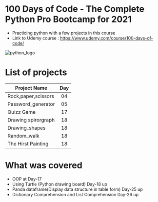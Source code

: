 # 100 Days of Code - The Complete Python Pro Bootcamp for 2021
- Practicing python with a  few projects in this course
- Link to Udemy course : https://www.udemy.com/course/100-days-of-code/

![python_logo](https://user-images.githubusercontent.com/50704452/101147042-83a0ad00-3624-11eb-9b5f-2848da3e96b6.png)
# List of projects
| Project Name        | Day          |
| ------------- |:-------------:|
| Rock,paper,scissors   | 04|
| Password_generator    | 05|
| Quizz Game    | 17|
| Drawing spirorgraph    | 18|
| Drawing_shapes    | 18|
| Random_walk    | 18|
| The Hirst Painting    | 18|

# What was covered
- OOP at Day-17
- Using Turtle (Python drawing board) Day-18 up
- Panda dataframe(Display data structure in table form) Day-25 up
- Dictionary Comprehension and List Comprehension Day-26 up


